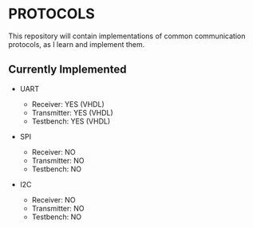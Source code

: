 # PROTOCOLS

This repository will contain implementations of common communication protocols, as I learn and implement them.

## Currently Implemented

   * UART
      * Receiver: YES (VHDL)
      * Transmitter: YES (VHDL)
      * Testbench: YES (VHDL)

   * SPI
      * Receiver: NO
      * Transmitter: NO
      * Testbench: NO
   
   * I2C
      * Receiver: NO
      * Transmitter: NO
      * Testbench: NO